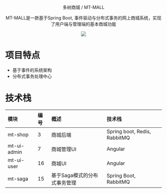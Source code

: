 <p align="center" >
    多树商城 / MT-MALL
</p>
<p align="center">
  MT-MALL是一款基于Spring Boot, 事件驱动与分布式事务的网上商城系统，实现了用户端与管理端的基本商城功能
</p>

<p align="center">
    <img src="https://img.shields.io/github/last-commit/publicdevop2019/mt-mall.svg?style=flat-square" />
</p>

# 项目特点
- 基于事件的系统架构
- 分布式事务处理中心
# 技术栈
| 模块                       |编号                                     | 概述                                  | 技术栈                                  |  
|:---------------------------|:---------------------------------------|:--------------------------------------|:--------------------------------------|
| mt-shop      |3| 商城后端 |Spring boot, Redis, RabbitMQ
| mt-ui-admin |7| 商城管理UI |Angular
| mt-ui-user |16| 商城UI |Angular
| mt-saga|15 | 基于Saga模式的分布式事务管理  |Spring Boot, RabbitMQ